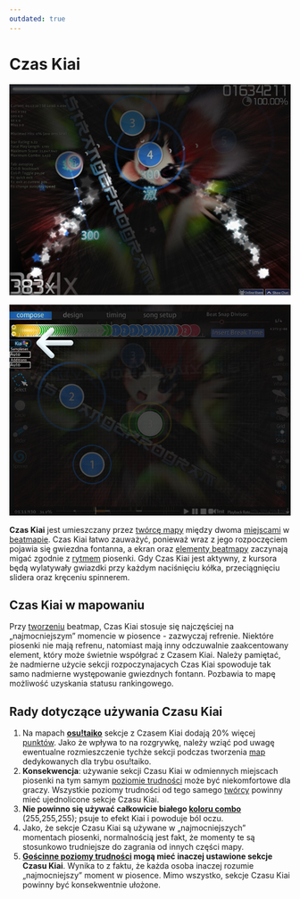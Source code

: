 ```yaml
---
outdated: true
---
```


# Czas Kiai

![Fontanna gwiazd oznaczająca początek Czasu Kiai.](img/Kiai_Time_test.jpg "Fontanna gwiazd oznaczająca początek Czasu Kiai.")

![Znaczek Czasu Kiai w Edytorze.](img/Kiai_Time_edit.jpg "Znaczek Czasu Kiai w Edytorze.")

**Czas Kiai** jest umieszczany przez [twórcę mapy](/wiki/Glossary) między dwoma [miejscami](/wiki/Beatmap_Editor/Timing) w [beatmapie](/wiki/Beatmap). Czas Kiai łatwo zauważyć, ponieważ wraz z jego rozpoczęciem pojawia się gwiezdna fontanna, a ekran oraz [elementy beatmapy](/wiki/Hit_Objects) zaczynają migać zgodnie z [rytmem](/wiki/Beatmap_Editor/Timing) piosenki. Gdy Czas Kiai jest aktywny, z kursora będą wylatywały gwiazdki przy każdym naciśnięciu kółka, przeciągnięciu slidera oraz kręceniu spinnerem.

## Czas Kiai w mapowaniu

Przy [tworzeniu](/wiki/Beatmap_Editor) beatmap, Czas Kiai stosuje się najczęściej na „najmocniejszym” momencie w piosence - zazwyczaj refrenie. Niektóre piosenki nie mają refrenu, natomiast mają inny odczuwalnie zaakcentowany element, który może świetnie współgrać z Czasem Kiai. Należy pamiętać, że nadmierne użycie sekcji rozpoczynajacych Czas Kiai spowoduje tak samo nadmierne występowanie gwiezdnych fontann. Pozbawia to mapę możliwość uzyskania statusu rankingowego.

## Rady dotyczące używania Czasu Kiai

1. Na mapach **[osu!taiko](/wiki/Game_mode/osu!taiko)** sekcje z Czasem Kiai dodają 20% więcej [punktów](/wiki/Score). Jako że wpływa to na rozgrywkę, należy wziąć pod uwagę ewentualne rozmieszczenie tychże sekcji podczas tworzenia [map](/wiki/Beatmap) dedykowanych dla trybu osu!taiko.
2. **Konsekwencja**: używanie sekcji Czasu Kiai w odmiennych miejscach piosenki na tym samym [poziomie trudności](/wiki/Difficulties) może być niekomfortowe dla graczy. Wszystkie poziomy trudności od tego samego [twórcy](/wiki/Glossary) powinny mieć ujednolicone sekcje Czasu Kiai.
3. **Nie powinno się używać całkowicie białego [koloru combo](/wiki/Glossary)** (255,255,255); psuje to efekt Kiai i powoduje ból oczu.
4. Jako, że sekcje Czasu Kiai są używane w „najmocniejszych” momentach piosenki, normalnością jest fakt, że momenty te są stosunkowo trudniejsze do zagrania od innych części mapy.
5. **[Gościnne poziomy trudności](/wiki/Glossary) mogą mieć inaczej ustawione sekcje Czasu Kiai**. Wynika to z faktu, że każda osoba inaczej rozumie „najmocniejszy” moment w piosence. Mimo wszystko, sekcje Czasu Kiai powinny być konsekwentnie ułożone.
